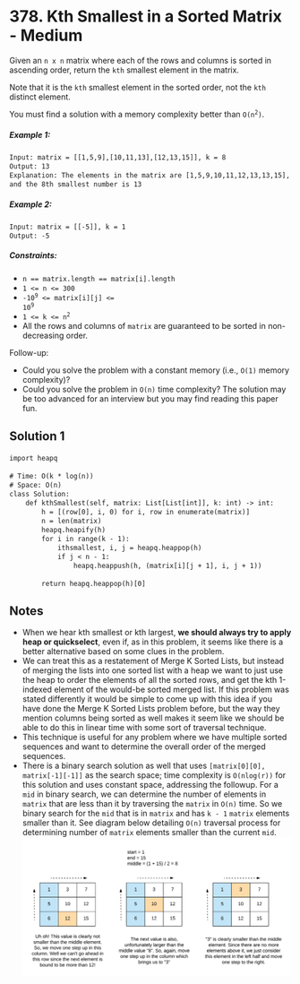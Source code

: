 # 378. Kth Smallest in a Sorted Matrix - Medium

Given an `n x n` matrix where each of the rows and columns is sorted in ascending order, return the `kth` smallest element in the matrix.

Note that it is the `kth` smallest element in the sorted order, not the `kth` distinct element.

You must find a solution with a memory complexity better than <code>O(n<sup>2</sup>)</code>.

##### Example 1:

```
Input: matrix = [[1,5,9],[10,11,13],[12,13,15]], k = 8
Output: 13
Explanation: The elements in the matrix are [1,5,9,10,11,12,13,13,15], and the 8th smallest number is 13
```

##### Example 2:

```
Input: matrix = [[-5]], k = 1
Output: -5
```

##### Constraints:

- <code>n == matrix.length == matrix[i].length</code>
- <code>1 <= n <= 300</code>
- <code>-10<sup>9</sup> <= matrix[i][j] <= 10<sup>9</sup></code>
- <code>1 <= k <= n<sup>2</sup></code>
- All the rows and columns of `matrix` are guaranteed to be sorted in non-decreasing order.

Follow-up: 

- Could you solve the problem with a constant memory (i.e., `O(1)` memory complexity)?
- Could you solve the problem in `O(n)` time complexity? The solution may be too advanced for an interview but you may find reading this paper fun.


## Solution 1

```
import heapq

# Time: O(k * log(n))
# Space: O(n)
class Solution:
    def kthSmallest(self, matrix: List[List[int]], k: int) -> int:
        h = [(row[0], i, 0) for i, row in enumerate(matrix)]
        n = len(matrix)
        heapq.heapify(h)
        for i in range(k - 1):
            ithsmallest, i, j = heapq.heappop(h)
            if j < n - 1:
                heapq.heappush(h, (matrix[i][j + 1], i, j + 1))

        return heapq.heappop(h)[0]
```

## Notes
- When we hear kth smallest or kth largest, __we should always try to apply heap or quickselect__, even if, as in this problem, it seems like there is a better alternative based on some clues in the problem.
- We can treat this as a restatement of Merge K Sorted Lists, but instead of merging the lists into one sorted list with a heap we want to just use the heap to order the elements of all the sorted rows, and get the kth 1-indexed element of the would-be sorted merged list. If this problem was stated differently it would be simple to come up with this idea if you have done the Merge K Sorted Lists problem before, but the way they mention columns being sorted as well makes it seem like we should be able to do this in linear time with some sort of traversal technique.
- This technique is useful for any problem where we have multiple sorted sequences and want to determine the overall order of the merged sequences. 
- There is a binary search solution as well that uses `[matrix[0][0], matrix[-1][-1]]` as the search space; time complexity is `O(nlog(r))` for this solution and uses constant space, addressing the followup. For a `mid` in binary search, we can determine the number of elements in `matrix` that are less than it by traversing the `matrix` in `O(n)` time. So we binary search for the `mid` that is in `matrix` and has `k - 1` `matrix` elements smaller than it. See diagram below detailing `O(n)` traversal process for determining number of `matrix` elements smaller than the current `mid`.
![](../assets/378-traversal.png)